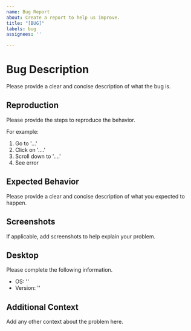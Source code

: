 ```yaml
---
name: Bug Report
about: Create a report to help us improve.
title: "[BUG]"
labels: bug
assignees: ''

---
```


# Bug Description

Please provide a clear and concise description of what the bug is.

## Reproduction

Please provide the steps to reproduce the behavior.

For example:
1. Go to '...'
2. Click on '....'
3. Scroll down to '....'
4. See error

## Expected Behavior

Please provide a clear and concise description of what you expected to happen.

## Screenshots

If applicable, add screenshots to help explain your problem.

## Desktop

Please complete the following information.

- OS: ''
- Version: ''

## Additional Context

Add any other context about the problem here.
